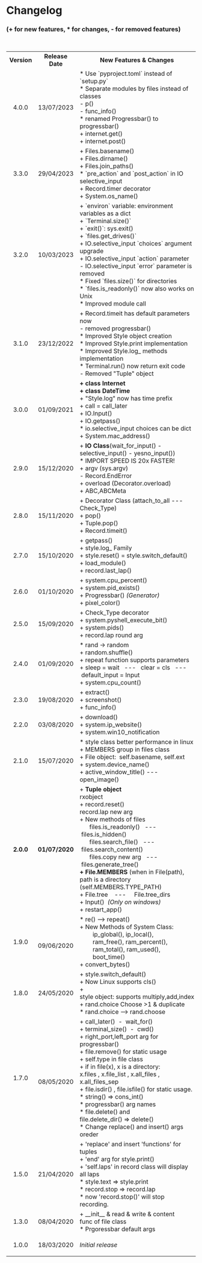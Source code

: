 # Changelog


###        (+ for new features, \* for changes, - for removed features)

<br>

<table>
  <tbody>

  <tr style="height: 42px;">
    <td style="width: 119px; height: 42px; text-align: center;"><strong>Version</strong></td>
    <td style="width: 153px; height: 42px; text-align: center;"><strong>Release Date</strong></td>
    <td style="width: 513px; height: 42px; text-align: center;"><strong>New Features &amp; Changes</strong></td>
  </tr>

  <tr>
    <td>
      <p style="text-align: center;">4.0.0</p>
    </td>
    <td style="text-align: center;">13/07/2023</td>
    <td>
      <div>* Use `pyproject.toml` instead of `setup.py`</div>
      <div>* Separate modules by files instead of classes</div>
      <div>- p()</div>
      <div>- func_info()</div>
      <div>* renamed Progressbar() to progressbar()</div>
      <div>+ internet.get()</div>
      <div>+ internet.post()</div>
    </td>
  </tr>


  <tr>
    <td>
      <p style="text-align: center;">3.3.0</p>
    </td>
    <td style="text-align: center;">29/04/2023</td>
    <td>
      <div>+ Files.basename()</div>
      <div>+ Files.dirname()</div>
      <div>+ Files.join_paths()</div>
      <div>* `pre_action` and `post_action` in IO  selective_input</div>
      <div>+ Record.timer decorator</div>
      <div>+ System.os_name()  </div>
    </td>
  </tr>

  <tr>
    <td>
      <p style="text-align: center;">3.2.0</p>
    </td>
    <td style="text-align: center;">10/03/2023</td>
    <td>
      <div>+ `environ` variable: environment variables as a dict</div>
      <div>+ `Terminal.size()`</div>
      <div>+ `exit()`: sys.exit()</div>
      <div>+ `files.get_drives()`</div>
      <div>+ IO.selective_input `choices` argument upgrade</div>
      <div>+ IO.selective_input `action` parameter</div>
      <div>- IO.selective_input `error` parameter is removed</div>
      <div>* Fixed `files.size()` for directories</div>
      <div>* `files.is_readonly()` now also works on Unix</div>
      <div>* Improved module call</div>
    </td>
  </tr>


  <tr>
  <td style="width: 119px; height: 25px; text-align-last: center; text-align: center;">
  <p style="text-align: center;">3.1.0</p>
  </td>
  <td style="text-align: center;">23/12/2022</td>
  <td>
  <div>+ Record.timeit has default parameters now</div>
  <div>- removed progressbar()</div>
  <div>* Improved Style object creation</div>
  <div>* Improved Style.print implementation</div>
  <div>* Improved Style.log_ methods implementation</div>
  <div>* Terminal.run() now return exit code</div>
  <div>- Removed "Tuple" object</div>
  </td>
  </tr>

  <tr>
  <td style="width: 119px; height: 25px; text-align-last: center; text-align: center;">
  <p style="text-align: center;">3.0.0</p>
  </td>
  <td style="text-align: center;">01/09/2021</td>
  <td>
  <div><b>+ class Internet</b></div>
  <div><b>+ class DateTime</b></div>
  <div>+ "Style.log" now has time prefix</div>
  <div>+ call = call_later</div>
  <div>+ IO.Input()</div>
  <div>+ IO.getpass()</div>
  <div>* io.selective_input choices can be dict</div>
  <div>+ System.mac_address()</div>
  </td>
  </tr>

  <tr>
  <td style="width: 119px; height: 25px; text-align-last: center; text-align: center;">
  <p style="text-align: center;">2.9.0</p>
  </td>
  <td style="text-align: center;">15/12/2020</td>
  <td>
  <div>+ <b>IO Class</b>(wait_for_input() - selective_input() - yesno_input())</div>
  <div>* IMPORT SPEED IS 20x FASTER!</div>
  <div>+ argv (sys.argv)</div>
  <div>- Record.EndError</div>
  <div>+ overload (Decorator.overload)</div>
  <div>+ ABC,ABCMeta</div>
  </td>
  </tr>
  <tr>
  <td style="width: 119px; height: 25px; text-align-last: center; text-align: center;">
  <p style="text-align: center;">2.8.0</p>
  </td>
  <td style="text-align: center;">15/11/2020</td>
  <td>
  <div>+ Decorator Class (attach_to_all --- Check_Type)</div>
  <div>+ pop()</div>
  <div>+ Tuple.pop()</div>
  <div>+ Record.timeit()</div>
  </td>
  </tr>
  <tr>
  <td style="width: 119px; height: 25px; text-align-last: center; text-align: center;">
  <p style="text-align: center;">2.7.0</p>
  </td>
  <td style="text-align: center;">15/10/2020</td>
  <td>
  <div>+ getpass()</div>
  <div>+ style.log_ Family</div>
  <div>+ style.reset() = style.switch_default()</div>
  <div>+ load_module()</div>
  <div>+ record.last_lap()</div>
  </td>
  </tr>
  <tr>
  <td style="width: 119px; height: 25px; text-align-last: center; text-align: center;">
  <p style="text-align: center;">2.6.0</p>
  </td>
  <td style="text-align: center;">01/10/2020</td>
  <td>
  <div>+ system.cpu_percent()</div>
  <div>+ system.pid_exists()</div>
  <div>+ Progressbar()<em> (Generator)</em></div>
  <div>+ pixel_color()</div>
  </td>
  </tr>
  <tr>
  <td style="width: 119px; height: 25px; text-align-last: center; text-align: center;">
  <p style="text-align: center;">2.5.0</p>
  </td>
  <td style="text-align: center;">15/09/2020</td>
  <td>
  <div>+ Check_Type decorator</div>
  <div>+ system.pyshell_execute_bit()</div>
  <div>+ system.pids()</div>
  <div>+ record.lap round arg</div>
  </td>
  </tr>
  <tr>
  <td style="width: 119px; height: 25px; text-align-last: center; text-align: center;">
  <p style="text-align: center;">2.4.0</p>
  </td>
  <td style="text-align: center;">01/09/2020</td>
  <td>
  <div>* rand -&gt; random</div>
  <div>+ random.shuffle()</div>
  <div>+ repeat function supports parameters</div>
  <div>+ sleep = wait&nbsp; &nbsp;---&nbsp; &nbsp;clear = cls&nbsp; &nbsp;---&nbsp; &nbsp;default_input = Input</div>
  <div>+ system.cpu_count()</div>
  </td>
  </tr>
  <tr>
  <td style="width: 119px; height: 25px; text-align-last: center; text-align: center;">
  <p style="text-align: center;">2.3.0</p>
  </td>
  <td style="text-align: center;">19/08/2020</td>
  <td>
  <div>+ extract()</div>
  <div>+ screenshot()</div>
  <div>+ func_info()</div>
  </td>
  </tr>
  <tr>
  <td style="width: 119px; height: 25px; text-align-last: center; text-align: center;">
  <p style="text-align: center;">2.2.0</p>
  </td>
  <td style="text-align: center;">03/08/2020</td>
  <td>
  <div>+ download()</div>
  <div>+ system.ip_website()</div>
  <div>+ system.win10_notification</div>
  </td>
  </tr>
  <tr>
  <td style="width: 119px; height: 25px; text-align-last: center; text-align: center;">
  <p style="text-align: center;">2.1.0</p>
  </td>
  <td style="text-align: center;">15/07/2020</td>
  <td>
  <div>* style class better performance in linux</div>
  <div>+&nbsp;<span style="text-align: center;">MEMBERS&nbsp;group&nbsp;in&nbsp;files&nbsp;class</span></div>
  <div><span style="text-align: center;">+ File object:&nbsp; self.basename, self.ext</span></div>
  <div><span style="text-align: center;">+ system.device_name()</span></div>
  <div><span style="text-align: center;">+&nbsp;</span><span style="text-align: center;">active_window_title() --- open_image()</span></div>
  </td>
  </tr>
  <tr>
  <td style="width: 119px; height: 25px; text-align-last: center; text-align: center;">
  <p style="text-align: center;"><strong>2.0.0</strong></p>
  </td>
  <td style="text-align: center;"><strong>01/07/2020</strong></td>
  <td>
  <div>+ <strong>Tuple object</strong></div>
  <div>rxobject</div>
  <div>+ record.reset()</div>
  <div>record.lap new arg</div>
  <div>+ New methods of files</div>
  <div>&nbsp; &nbsp; &nbsp; files.is_readonly()&nbsp; &nbsp;---&nbsp; &nbsp;files.is_hidden()</div>
  <div>&nbsp; &nbsp; &nbsp; files.search_file()&nbsp; &nbsp;---&nbsp; &nbsp;files.search_content()</div>
  <div>&nbsp; &nbsp; &nbsp; files.copy new arg&nbsp; &nbsp;---&nbsp; &nbsp;files.generate_tree()</div>
  <div><strong>+ File.MEMBERS </strong>(when in File(path), path is a directory&nbsp; (self.MEMBERS.TYPE_PATH)</div>
  <div>+ File.tree&nbsp; &nbsp; ---&nbsp; &nbsp; &nbsp;File.tree_dirs</div>
  <div>+ Input()&nbsp; <em>(Only on windows)</em></div>
  <div>+ restart_app()</div>
  </td>
  </tr>
  <tr>
  <td style="width: 119px; height: 25px; text-align-last: center; text-align: center;">1.9.0</td>
  <td style="width: 153px; height: 25px;">&nbsp; 09/06/2020</td>
  <td>
  <div>* re() --&gt; repeat()</div>
  <div>+ New Methods of System Class:</div>
  <div>&nbsp; &nbsp; &nbsp; &nbsp; ip_global(),&nbsp;ip_local(),</div>
  <div>&nbsp; &nbsp; &nbsp; &nbsp; ram_free(), ram_percent(),</div>
  <div>&nbsp; &nbsp; &nbsp; &nbsp; ram_total(),&nbsp;ram_used(),</div>
  <div>&nbsp; &nbsp; &nbsp; &nbsp; boot_time()</div>
  <div>+ convert_bytes()</div>
  </td>
  </tr>
  <tr>
  <td style="width: 119px; height: 25px; text-align-last: center; text-align: center;">1.8.0</td>
  <td style="text-align: center;">24/05/2020</td>
  <td>
  <div>+ style.switch_default()</div>
  <div>
  <div>+ Now Linux&nbsp;supports&nbsp;cls()</div>
  <div>
  <div>+ style&nbsp;object:&nbsp;supports&nbsp;multiply,add,index</div>
  <div>
  <div>+ rand.choice Choose &gt;1 &amp; duplicate</div>
  <div>* rand.choice --&gt; rand.choose</div>
  </div>
  </div>
  </div>
  </td>
  </tr>
  <tr>
  <td style="width: 119px; height: 25px; text-align-last: center; text-align: center;">1.7.0</td>
  <td style="text-align: center;">&nbsp; 08/05/2020</td>
  <td>
  <div>
  <div>+ call_later()&nbsp;&nbsp;-&nbsp;&nbsp;wait_for()</div>
  <div>+ terminal_size()&nbsp;&nbsp;-&nbsp;&nbsp;cwd()</div>
  <div>+ right_port,left_port arg for progressbar()</div>
  <div>+ file.remove() for static usage</div>
  <div>+ self.type in file class</div>
  <div>+ if in file(x), x is a directory:<br />x.files , x.file_list , x.all_files , x.all_files_sep</div>
  <div>+ file.isdir() , file.isfile() for static usage.</div>
  <div>* string() =&gt; cons_int()</div>
  <div>* progressbar() arg names</div>
  <div>* file.delete() and file.delete_dir()&nbsp;=&gt;&nbsp;delete()</div>
  <div>* Change replace() and insert() args oreder</div>
  </div>
  </td>
  </tr>
  <tr>
  <td style="width: 119px; height: 25px; text-align-last: center; text-align: center;">1.5.0</td>
  <td style="text-align: center;">21/04/2020</td>
  <td style="width: 513px; height: 25px; text-align: left;">
  <div>
  <div>
  <div>+ 'replace' and insert 'functions' for tuples</div>
  <div>+ 'end' arg for style.print()</div>
  <div>+ 'self.laps' in record class will display all laps</div>
  <div>* style.text =&gt; style.print</div>
  <div>* record.stop =&gt; record.lap</div>
  <div>* now 'record.stop()' will stop recording.</div>
  </div>
  </div>
  </td>
  </tr>
  <tr>
  <td style="width: 119px; height: 25px; text-align-last: center; text-align: center;">1.3.0</td>
  <td style="width: 153px; height: 25px;">
  <p style="text-align: center;">08/04/2020</p>
  </td>
  <td>
  <div>+ __init__ &amp; read &amp; write &amp; content&nbsp; func&nbsp;of&nbsp;file&nbsp;class</div>
  <div>* Prgoressbar&nbsp;default&nbsp;args</div>
  </td>
  </tr>
  <tr>
  <td style="width: 119px; height: 25px; text-align-last: center;">
  <p style="text-align: center;">1.0.0</p>
  </td>
  <td style="width: 153px; height: 25px;">
  <p style="text-align: center;">18/03/2020</p>
  </td>
  <td><i>Initial release</i></td>
  </tr>
  </tbody>
</table>
</body>